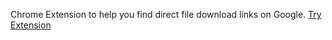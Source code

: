 Chrome Extension to help you find direct file download links on Google.
[Try Extension](https://chrome.google.com/webstore/detail/direct-download-link-find/knplaemikhjcdnlgnjboeobcoipnaglf)

